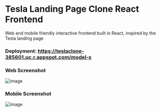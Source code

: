 # Tesla Landing Page Clone React Frontend
Web and mobile friendly interactive frontend built in React, inspired by the Tesla landing page
### Deployment: https://teslaclone-385601.uc.r.appspot.com/model-s
### Web Screenshot
![image](https://user-images.githubusercontent.com/87671757/236007948-ff282583-e382-4889-abd7-510cd8a13b9f.png)
### Mobile Screenshot
![image](https://user-images.githubusercontent.com/87671757/236008140-189657d7-86d2-46cd-b908-93921079a78c.png)
